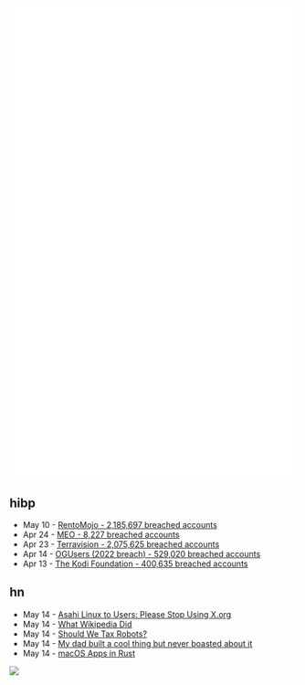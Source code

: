 ![Metrics](https://raw.githubusercontent.com/phixion/phixion/master/metrics.svg)

## hibp

<!--
for https://github.com/phixion/phixion/blob/main/.github/workflows/feeds.yml
-->
<!--START_SECTION:haveibeenpwnd-->
- May 10 - [RentoMojo - 2,185,697 breached accounts](https://haveibeenpwned.com/PwnedWebsites#RentoMojo)
- Apr 24 - [MEO - 8,227 breached accounts](https://haveibeenpwned.com/PwnedWebsites#MEO)
- Apr 23 - [Terravision - 2,075,625 breached accounts](https://haveibeenpwned.com/PwnedWebsites#Terravision)
- Apr 14 - [OGUsers (2022 breach) - 529,020 breached accounts](https://haveibeenpwned.com/PwnedWebsites#OGUsers2022)
- Apr 13 - [The Kodi Foundation - 400,635 breached accounts](https://haveibeenpwned.com/PwnedWebsites#KodiFoundation)
<!--END_SECTION:haveibeenpwnd-->

## hn

<!--
for https://github.com/phixion/phixion/blob/main/.github/workflows/feeds.yml
-->
<!--START_SECTION:hn-->
- May 14 - [Asahi Linux to Users: Please Stop Using X.org](https://www.phoronix.com/news/Asahi-Linux-Stop-X.Org)
- May 14 - [What Wikipedia Did](https://twitter.com/jimmy_wales/status/1657494022741426180)
- May 14 - [Should We Tax Robots?](https://news.mit.edu/2022/robot-tax-income-inequality-1221)
- May 14 - [My dad built a cool thing but never boasted about it](https://robotsinplainenglish.com/e/2023-04-23-aaba-obit.html)
- May 14 - [macOS Apps in Rust](https://github.com/ryanmcgrath/cacao)
<!--END_SECTION:hn-->

<!--
for https://yhype.me
-->
![](https://hit.yhype.me/github/profile?user_id=13013670)
